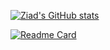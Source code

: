 [![Ziad's GitHub stats](https://github-readme-stats.vercel.app/api?username=zbeyens&hide=stars&theme=ayu-mirage&show_icons=true)](https://github.com/anuraghazra/github-readme-stats)

[![Readme Card](https://github-readme-stats.vercel.app/api/pin/?username=udecode&repo=plate&theme=ayu-mirage)](https://github.com/udecode/plate)

